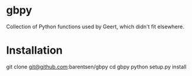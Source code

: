 gbpy
====

Collection of Python functions used by Geert, which didn't fit elsewhere.

Installation
============

git clone git@github.com:barentsen/gbpy
cd gbpy
python setup.py install
